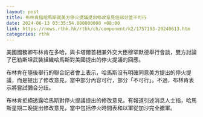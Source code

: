 ```yaml
---
layout: post
title: 布林肯指哈馬斯就美方停火提議提出修改意見但部分並不可行
date: 2024-06-13 03:35:54.000000000 +08:00
link: https://news.rthk.hk/rthk/ch/component/k2/1757193-20240613.htm
categories: rthk
---
```


美國國務卿布林肯在多哈，與卡塔爾首相兼外交大臣穆罕默德舉行會談，雙方討論了巴勒斯坦武裝組織哈馬斯對美國提出的停火提議的回應。

布林肯在隨後舉行的聯合記者會上表示，哈馬斯沒有明確同意美方提出的停火提議，而是提出了修改意見，當中部分內容可行，部分「不可行」。不過，布林肯表示將嘗試彌合分歧。

布林肯拒絕透露哈馬斯對停火提議提出的修改意見。有報道引述消息人士指，哈馬斯星期二晚提出修改意見，當中包括停火時間表和以軍從加沙完全撤軍。
